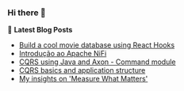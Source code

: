 ### Hi there 👋

📕 **Latest Blog Posts**

<!-- BLOG-POST-LIST:START -->

- [Build a cool movie database using React Hooks](https://dev.to/fabiothiroki/build-a-cool-movie-database-using-react-hooks-cm2)
- [Introdução ao Apache NiFi](https://dev.to/portugues/introducao-ao-apache-nifi-23kj)
- [CQRS using Java and Axon - Command module](https://dev.to/fabiothiroki/cqrs-using-java-and-axon-command-module-57h5)
- [CQRS basics and application structure](https://dev.to/fabiothiroki/cqrs-basics-and-application-structure-2ac2)
- [My insights on 'Measure What Matters'](https://dev.to/fabiothiroki/my-insights-on-measure-what-matters-38ob)
<!-- BLOG-POST-LIST:END -->

<!--
**fabiothiroki/fabiothiroki** is a ✨ _special_ ✨ repository because its `README.md` (this file) appears on your GitHub profile.

Here are some ideas to get you started:

- 🔭 I’m currently working on ...
- 🌱 I’m currently learning ...
- 👯 I’m looking to collaborate on ...
- 🤔 I’m looking for help with ...
- 💬 Ask me about ...
- 📫 How to reach me: ...
- 😄 Pronouns: ...
- ⚡ Fun fact: ...
-->
